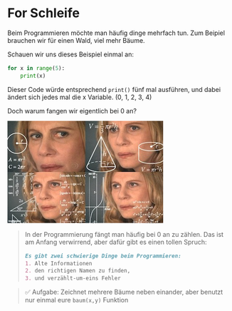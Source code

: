 # For Schleife

Beim Programmieren möchte man häufig dinge mehrfach tun. 
Zum Beipiel brauchen wir für einen Wald, viel mehr Bäume.

Schauen wir uns dieses Beispiel einmal an:

```python
for x in range(5):
    print(x)
```

Dieser Code würde entsprechend `print()` fünf mal ausführen, 
und dabei ändert sich jedes mal die x Variable. (0, 1, 2, 3, 4)

Doch warum fangen wir eigentlich bei 0 an?

![](./meme.jpg)

> In der Programmierung fängt man häufig bei 0 an zu zählen.
> Das ist am Anfang verwirrend, aber dafür gibt es einen tollen Spruch:
>
>   ```markdown
>   Es gibt zwei schwierige Dinge beim Programmieren:
>   1. Alte Informationen
>   2. den richtigen Namen zu finden,
>   3. und verzählt-um-eins Fehler 
>   ```


> ✅ Aufgabe: Zeichnet mehrere Bäume neben einander, aber benutzt nur einmal eure `baum(x,y)` Funktion